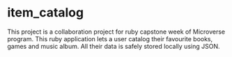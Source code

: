 # item_catalog
This project is a collaboration project for ruby capstone week of Microverse program. This ruby application lets a user catalog their favourite books, games and music album. All their data is safely stored locally using JSON.
